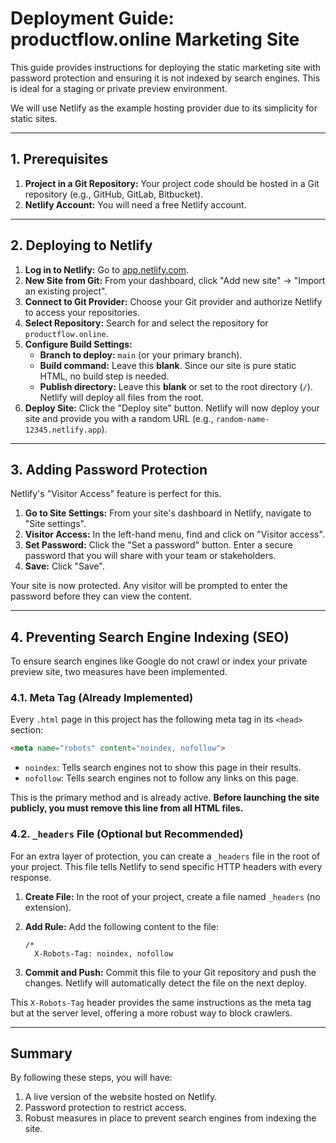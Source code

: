 # Deployment Guide: productflow.online Marketing Site

This guide provides instructions for deploying the static marketing site with password protection and ensuring it is not indexed by search engines. This is ideal for a staging or private preview environment.

We will use Netlify as the example hosting provider due to its simplicity for static sites.

---

## 1. Prerequisites

1.  **Project in a Git Repository:** Your project code should be hosted in a Git repository (e.g., GitHub, GitLab, Bitbucket).
2.  **Netlify Account:** You will need a free Netlify account.

---

## 2. Deploying to Netlify

1.  **Log in to Netlify:** Go to [app.netlify.com](https://app.netlify.com).
2.  **New Site from Git:** From your dashboard, click "Add new site" -> "Import an existing project".
3.  **Connect to Git Provider:** Choose your Git provider and authorize Netlify to access your repositories.
4.  **Select Repository:** Search for and select the repository for `productflow.online`.
5.  **Configure Build Settings:**
    -   **Branch to deploy:** `main` (or your primary branch).
    -   **Build command:** Leave this **blank**. Since our site is pure static HTML, no build step is needed.
    -   **Publish directory:** Leave this **blank** or set to the root directory (`/`). Netlify will deploy all files from the root.
6.  **Deploy Site:** Click the "Deploy site" button. Netlify will now deploy your site and provide you with a random URL (e.g., `random-name-12345.netlify.app`).

---

## 3. Adding Password Protection

Netlify's "Visitor Access" feature is perfect for this.

1.  **Go to Site Settings:** From your site's dashboard in Netlify, navigate to "Site settings".
2.  **Visitor Access:** In the left-hand menu, find and click on "Visitor access".
3.  **Set Password:** Click the "Set a password" button. Enter a secure password that you will share with your team or stakeholders.
4.  **Save:** Click "Save".

Your site is now protected. Any visitor will be prompted to enter the password before they can view the content.

---

## 4. Preventing Search Engine Indexing (SEO)

To ensure search engines like Google do not crawl or index your private preview site, two measures have been implemented.

### 4.1. Meta Tag (Already Implemented)

Every `.html` page in this project has the following meta tag in its `<head>` section:

```html
<meta name="robots" content="noindex, nofollow">
```

-   `noindex`: Tells search engines not to show this page in their results.
-   `nofollow`: Tells search engines not to follow any links on this page.

This is the primary method and is already active. **Before launching the site publicly, you must remove this line from all HTML files.**

### 4.2. `_headers` File (Optional but Recommended)

For an extra layer of protection, you can create a `_headers` file in the root of your project. This file tells Netlify to send specific HTTP headers with every response.

1.  **Create File:** In the root of your project, create a file named `_headers` (no extension).
2.  **Add Rule:** Add the following content to the file:

    ```
    /*
      X-Robots-Tag: noindex, nofollow
    ```

3.  **Commit and Push:** Commit this file to your Git repository and push the changes. Netlify will automatically detect the file on the next deploy.

This `X-Robots-Tag` header provides the same instructions as the meta tag but at the server level, offering a more robust way to block crawlers.

---

## Summary

By following these steps, you will have:
1.  A live version of the website hosted on Netlify.
2.  Password protection to restrict access.
3.  Robust measures in place to prevent search engines from indexing the site.
